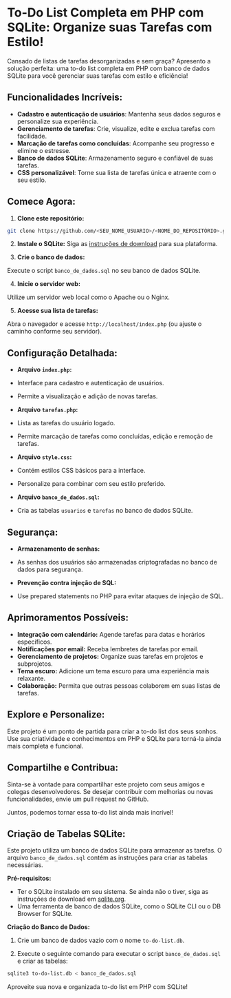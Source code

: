 # To-Do List Completa em PHP com SQLite: Organize suas Tarefas com Estilo!

Cansado de listas de tarefas desorganizadas e sem graça? Apresento a solução perfeita: uma to-do list completa em PHP com banco de dados SQLite para você gerenciar suas tarefas com estilo e eficiência!

## Funcionalidades Incríveis:

- **Cadastro e autenticação de usuários**: Mantenha seus dados seguros e personalize sua experiência.
- **Gerenciamento de tarefas**: Crie, visualize, edite e exclua tarefas com facilidade.
- **Marcação de tarefas como concluídas**: Acompanhe seu progresso e elimine o estresse.
- **Banco de dados SQLite**: Armazenamento seguro e confiável de suas tarefas.
- **CSS personalizável**: Torne sua lista de tarefas única e atraente com o seu estilo.

## Comece Agora:

1. **Clone este repositório:**

```bash
git clone https://github.com/<SEU_NOME_USUARIO>/<NOME_DO_REPOSITÓRIO>.git
```

2. **Instale o SQLite:** Siga as [instruções de download](https://sqlite.org/download.html) para sua plataforma.

3. **Crie o banco de dados:**

Execute o script `banco_de_dados.sql` no seu banco de dados SQLite.

4. **Inicie o servidor web:**

Utilize um servidor web local como o Apache ou o Nginx.

5. **Acesse sua lista de tarefas:**

Abra o navegador e acesse `http://localhost/index.php` (ou ajuste o caminho conforme seu servidor).

## Configuração Detalhada:

- **Arquivo `index.php`:**
- Interface para cadastro e autenticação de usuários.
- Permite a visualização e adição de novas tarefas.

- **Arquivo `tarefas.php`:**
- Lista as tarefas do usuário logado.
- Permite marcação de tarefas como concluídas, edição e remoção de tarefas.

- **Arquivo `style.css`:**
- Contém estilos CSS básicos para a interface.
- Personalize para combinar com seu estilo preferido.

- **Arquivo `banco_de_dados.sql`:**
- Cria as tabelas `usuarios` e `tarefas` no banco de dados SQLite.

## Segurança:

- **Armazenamento de senhas:**
- As senhas dos usuários são armazenadas criptografadas no banco de dados para segurança.

- **Prevenção contra injeção de SQL:**
- Use prepared statements no PHP para evitar ataques de injeção de SQL.

## Aprimoramentos Possíveis:

- **Integração com calendário:** Agende tarefas para datas e horários específicos.
- **Notificações por email:** Receba lembretes de tarefas por email.
- **Gerenciamento de projetos:** Organize suas tarefas em projetos e subprojetos.
- **Tema escuro:** Adicione um tema escuro para uma experiência mais relaxante.
- **Colaboração:** Permita que outras pessoas colaborem em suas listas de tarefas.

## Explore e Personalize:

Este projeto é um ponto de partida para criar a to-do list dos seus sonhos. Use sua criatividade e conhecimentos em PHP e SQLite para torná-la ainda mais completa e funcional.

## Compartilhe e Contribua:

Sinta-se à vontade para compartilhar este projeto com seus amigos e colegas desenvolvedores. Se desejar contribuir com melhorias ou novas funcionalidades, envie um pull request no GitHub.

Juntos, podemos tornar essa to-do list ainda mais incrível!

## Criação de Tabelas SQLite:

Este projeto utiliza um banco de dados SQLite para armazenar as tarefas. O arquivo `banco_de_dados.sql` contém as instruções para criar as tabelas necessárias.

**Pré-requisitos:**
- Ter o SQLite instalado em seu sistema. Se ainda não o tiver, siga as instruções de download em [sqlite.org](https://sqlite.org/download.html).
- Uma ferramenta de banco de dados SQLite, como o SQLite CLI ou o DB Browser for SQLite.

**Criação do Banco de Dados:**

1. Crie um banco de dados vazio com o nome `to-do-list.db`.

2. Execute o seguinte comando para executar o script `banco_de_dados.sql` e criar as tabelas:

```bash
sqlite3 to-do-list.db < banco_de_dados.sql
```

Aproveite sua nova e organizada to-do list em PHP com SQLite!
